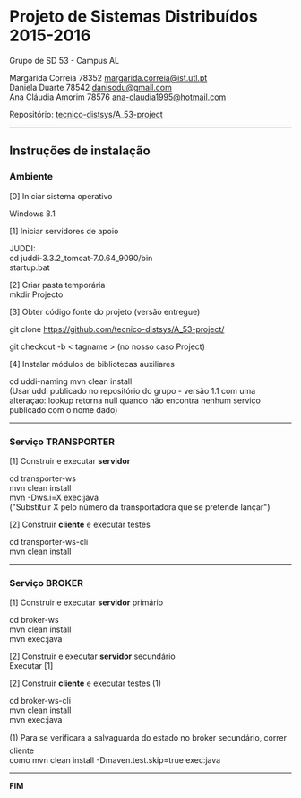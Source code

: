 # Projeto de Sistemas Distribuídos 2015-2016 #

Grupo de SD 53 - Campus AL

Margarida Correia 78352 margarida.correia@ist.utl.pt  
Daniela Duarte 78542 danisodu@gmail.com  
Ana Cláudia Amorim 78576 ana-claudia1995@hotmail.com 



Repositório:
[tecnico-distsys/A_53-project](https://github.com/tecnico-distsys/A_53-project/)

-------------------------------------------------------------------------------

## Instruções de instalação 


### Ambiente  

[0] Iniciar sistema operativo    

Windows 8.1  
  
[1] Iniciar servidores de apoio  

JUDDI:  
 cd juddi-3.3.2_tomcat-7.0.64_9090/bin  
  startup.bat 
    
[2] Criar pasta temporária    
mkdir Projecto

[3] Obter código fonte do projeto (versão entregue)  

git clone https://github.com/tecnico-distsys/A_53-project/   

git checkout -b < tagname > (no nosso caso Project)
  
  
[4] Instalar módulos de bibliotecas auxiliares  
  
cd uddi-naming
mvn clean install  
(Usar uddi publicado no repositório do grupo - versão 1.1 com uma alteraçao: lookup retorna null quando não encontra nenhum
serviço publicado com o nome dado)


-------------------------------------------------------------------------------  

### Serviço TRANSPORTER    

[1] Construir e executar **servidor**    

cd transporter-ws  
mvn clean install  
mvn -Dws.i=X exec:java  
("Substituir X pelo número da transportadora que se pretende lançar")  

[2] Construir **cliente** e executar testes

cd transporter-ws-cli  
mvn clean install

-------------------------------------------------------------------------------

### Serviço BROKER

[1] Construir e executar **servidor** primário

cd broker-ws  
mvn clean install    
mvn exec:java  

[2] Construir e executar **servidor** secundário  
Executar [1]  
  
[2] Construir **cliente** e executar testes (1)  
  
cd broker-ws-cli    
mvn clean install    
mvn exec:java   
  
(1) Para se verificara a salvaguarda do estado no broker secundário, correr cliente  
como mvn clean install -Dmaven.test.skip=true exec:java

-------------------------------------------------------------------------------
**FIM**
